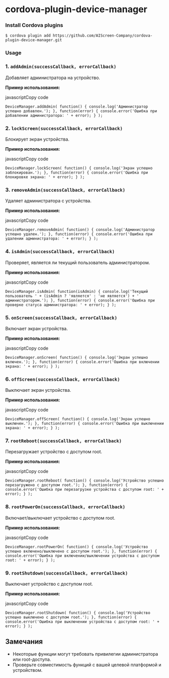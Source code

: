 # cordova-plugin-device-manager


### Install Cordova plugins 
```
$ cordova plugin add https://github.com/AIScreen-Company/cordova-plugin-device-manager.git

```
###  Usage

### 1. `addAdmin(successCallback, errorCallback)`

Добавляет администратора на устройство.

**Пример использования:**

javascriptCopy code

`DeviceManager.addAdmin(
    function() {
        console.log('Администратор успешно добавлен.');
    },
    function(error) {
        console.error('Ошибка при добавлении администратора: ' + error);
    }
);` 

### 2. `lockScreen(successCallback, errorCallback)`

Блокирует экран устройства.

**Пример использования:**

javascriptCopy code

`DeviceManager.lockScreen(
    function() {
        console.log('Экран успешно заблокирован.');
    },
    function(error) {
        console.error('Ошибка при блокировке экрана: ' + error);
    }
);` 

### 3. `removeAdmin(successCallback, errorCallback)`

Удаляет администратора с устройства.

**Пример использования:**

javascriptCopy code

`DeviceManager.removeAdmin(
    function() {
        console.log('Администратор успешно удален.');
    },
    function(error) {
        console.error('Ошибка при удалении администратора: ' + error);
    }
);` 

### 4. `isAdmin(successCallback, errorCallback)`

Проверяет, является ли текущий пользователь администратором.

**Пример использования:**

javascriptCopy code

`DeviceManager.isAdmin(
    function(isAdmin) {
        console.log('Текущий пользователь ' + (isAdmin ? 'является' : 'не является') + ' администратором.');
    },
    function(error) {
        console.error('Ошибка при проверке статуса администратора: ' + error);
    }
);` 

### 5. `onScreen(successCallback, errorCallback)`

Включает экран устройства.

**Пример использования:**

javascriptCopy code

`DeviceManager.onScreen(
    function() {
        console.log('Экран успешно включен.');
    },
    function(error) {
        console.error('Ошибка при включении экрана: ' + error);
    }
);` 

### 6. `offScreen(successCallback, errorCallback)`

Выключает экран устройства.

**Пример использования:**

javascriptCopy code

`DeviceManager.offScreen(
    function() {
        console.log('Экран успешно выключен.');
    },
    function(error) {
        console.error('Ошибка при выключении экрана: ' + error);
    }
);` 

### 7. `rootReboot(successCallback, errorCallback)`

Перезагружает устройство с доступом root.

**Пример использования:**

javascriptCopy code

`DeviceManager.rootReboot(
    function() {
        console.log('Устройство успешно перезагружено с доступом root.');
    },
    function(error) {
        console.error('Ошибка при перезагрузке устройства с доступом root: ' + error);
    }
);` 

### 8. `rootPowerOn(successCallback, errorCallback)`

Включает/выключает устройство с доступом root.

**Пример использования:**

javascriptCopy code

`DeviceManager.rootPowerOn(
    function() {
        console.log('Устройство успешно включено/выключено с доступом root.');
    },
    function(error) {
        console.error('Ошибка при включении/выключении устройства с доступом root: ' + error);
    }
);` 

### 9. `rootShutdown(successCallback, errorCallback)`

Выключает устройство с доступом root.

**Пример использования:**

javascriptCopy code

`DeviceManager.rootShutdown(
    function() {
        console.log('Устройство успешно выключено с доступом root.');
    },
    function(error) {
        console.error('Ошибка при выключении устройства с доступом root: ' + error);
    }
);` 

## Замечания

-   Некоторые функции могут требовать привилегии администратора или root-доступа.
-   Проверьте совместимость функций с вашей целевой платформой и устройством.